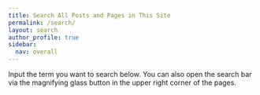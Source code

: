 ```yaml
---
title: Search All Posts and Pages in This Site
permalink: /search/
layout: search
author_profile: true
sidebar:
  nav: overall
---
```


Input the term you want to search below. You can also open the search bar via the magnifying glass button in the upper right corner of the pages.
